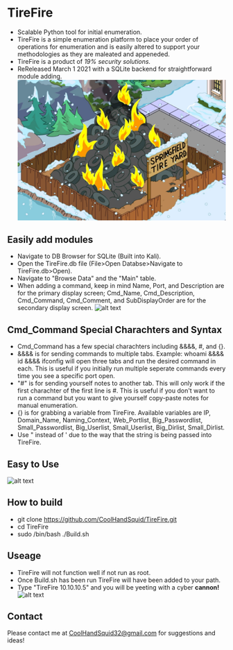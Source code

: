 # TireFire
* Scalable Python tool for initial enumeration.
* TireFire is a simple enumeration platform to place your order of operations for enumeration and is easily altered to support your methodologies as they are maleated and appeneded.
* TireFire is a product of *19% security solutions.*
* ReReleased March 1 2021 with a SQLite backend for straightforward module adding.
![alt text](https://github.com/CoolHandSquid/TireFire/blob/master/Images/Tire_fire.jpg)
## Easily add modules
- Navigate to DB Browser for SQLite (Built into Kali).
- Open the TireFire.db file (File>Open Databse>Navigate to TireFire.db>Open).
- Navigate to "Browse Data" and the "Main" table.
- When adding a command, keep in mind Name, Port, and Description are for the primary display screen; Cmd_Name, Cmd_Description, Cmd_Command, Cmd_Comment, and SubDisplayOrder are for the secondary display screen.
![alt text](https://github.com/CoolHandSquid/TireFire/blob/master/Images/2_DB.png)
## Cmd_Command Special Charachters and Syntax
- Cmd_Command has a few special charachters including &&&&, #, and {}.
- &&&& is for sending commands to multiple tabs. Example: whoami &&&& id &&&& ifconfig will open three tabs and run the desired command in each. This is useful if you initially run multiple seperate commands every time you see a specific port open. 
- "#" is for sending yourself notes to another tab. This will only work if the first charachter of the first line is #. This is useful if you don't want to run a command but you want to give yourself copy-paste notes for manual enumeration.
- {} is for grabbing a variable from TireFire. Available variables are IP, Domain_Name, Naming_Context, Web_Portlist, Big_Passwordlist, Small_Passwordlist, Big_Userlist, Small_Userlist, Big_Dirlist, Small_Dirlist.
- Use " instead of ' due to the way that the string is being passed into TireFire.
## Easy to Use
![alt text](https://github.com/CoolHandSquid/TireFire/blob/master/Images/TireFireAction.png)
## How to build
- git clone https://github.com/CoolHandSquid/TireFire.git
- cd TireFire
- sudo /bin/bash ./Build.sh 
## Useage
* TireFire will not function well if not run as root.
* Once Build.sh has been run TireFire will have been added to your path. 
* Type "TireFire 10.10.10.5" and you will be yeeting with a cyber **cannon!**
![alt text](https://github.com/CoolHandSquid/TireFire/blob/master/Images/CoolHandSquid.jpg)
## Contact
Please contact me at CoolHandSquid32@gmail.com for suggestions and ideas!













